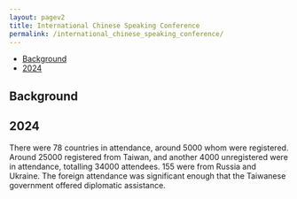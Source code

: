 ```yaml
---
layout: pagev2
title: International Chinese Speaking Conference
permalink: /international_chinese_speaking_conference/
---
```

- [Background](#background)
- [2024](#2024)

## Background

## 2024

There were 78 countries in attendance, around 5000 whom were registered. Around 25000 registered from Taiwan, and another 4000 unregistered were in attendance, totalling 34000 attendees. 155 were from Russia and Ukraine. The foreign attendance was significant enough that the Taiwanese government offered diplomatic assistance. 